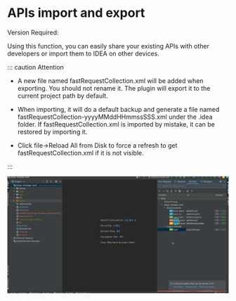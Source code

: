 # APIs import and export

Version Required: <Badge text="2022.1.4" /> <Badge text="Deprecated" type="danger"/>

Using this function, you can easily share your existing APIs with other developers or import them to IDEA on other devices.

::: caution Attention

- A new file named fastRequestCollection.xml will be added when exporting. You should not rename it. The plugin will export it to the current project path by default.

- When importing, it will do a default backup and generate a file named fastRequestCollection-yyyyMMddHHmmssSSS.xml under the .idea folder. If fastRequestCollection.xml is imported by mistake, it can be restored by importing it.

- Click file->Reload All from Disk to force a refresh to get fastRequestCollection.xml if it is not visible.

:::

![exportImportApis](/img/exportImportApis.gif)

